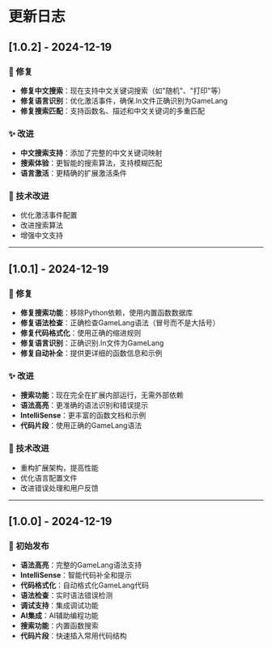 # 更新日志

## [1.0.2] - 2024-12-19

### 🐛 修复
- **修复中文搜索**：现在支持中文关键词搜索（如"随机"、"打印"等）
- **修复语言识别**：优化激活事件，确保.ln文件正确识别为GameLang
- **修复搜索匹配**：支持函数名、描述和中文关键词的多重匹配

### ✨ 改进
- **中文搜索支持**：添加了完整的中文关键词映射
- **搜索体验**：更智能的搜索算法，支持模糊匹配
- **语言激活**：更精确的扩展激活条件

### 🔧 技术改进
- 优化激活事件配置
- 改进搜索算法
- 增强中文支持

---

## [1.0.1] - 2024-12-19

### 🐛 修复
- **修复搜索功能**：移除Python依赖，使用内置函数数据库
- **修复语法检查**：正确检查GameLang语法（冒号而不是大括号）
- **修复代码格式化**：使用正确的缩进规则
- **修复语言识别**：正确识别.ln文件为GameLang
- **修复自动补全**：提供更详细的函数信息和示例

### ✨ 改进
- **搜索功能**：现在完全在扩展内部运行，无需外部依赖
- **语法高亮**：更准确的语法识别和错误提示
- **IntelliSense**：更丰富的函数文档和示例
- **代码片段**：使用正确的GameLang语法

### 🔧 技术改进
- 重构扩展架构，提高性能
- 优化语言配置文件
- 改进错误处理和用户反馈

---

## [1.0.0] - 2024-12-19

### 🎉 初始发布
- **语法高亮**：完整的GameLang语法支持
- **IntelliSense**：智能代码补全和提示
- **代码格式化**：自动格式化GameLang代码
- **语法检查**：实时语法错误检测
- **调试支持**：集成调试功能
- **AI集成**：AI辅助编程功能
- **搜索功能**：内置函数搜索
- **代码片段**：快速插入常用代码结构 